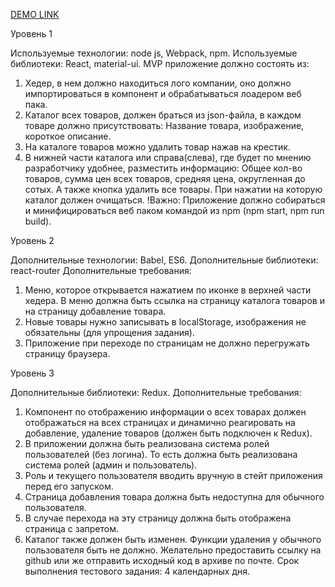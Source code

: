 [DEMO LINK](https://zarva6596.github.io/ossystem/)


Уровень 1

Используемые технологии: node js, Webpack, npm.
Используемые библиотеки: React, material-ui.
MVP приложение должно состоять из:
  1. Хедер, в нем должно находиться лого компании, оно должно импортироваться в
компонент и обрабатываться лоадером веб пака.
  2. Каталог всех товаров, должен браться из json-файла, в каждом товаре должно
присутствовать: Название товара, изображение, короткое описание.
  3. На каталоге товаров можно удалить товар нажав на крестик.
  4. В нижней части каталога или справа(слева), где будет по мнению разработчику
удобнее, разместить информацию: Общее кол-во товаров, сумма цен всех товаров,
средняя цена, округленная до сотых. А также кнопка удалить все товары. При
нажатии на которую каталог должен очищаться.
  !Важно: Приложение должно собираться и минифицироваться веб паком командой из npm
(npm start, npm run build).


Уровень 2

Дополнительные технологии: Babel, ES6.
Дополнительные библиотеки: react-router
Дополнительные требования:
  1. Меню, которое открывается нажатием по иконке в верхней части хедера. В меню
должна быть ссылка на страницу каталога товаров и на страницу добавление товара.
  2. Новые товары нужно записывать в localStorage, изображения не обязательны (для
упрощения задания).
  3. Приложение при переходе по страницам не должно перегружать страницу браузера.


Уровень 3

Дополнительные библиотеки: Redux.
Дополнительные требования:
  1. Компонент по отображению информации о всех товарах должен отображаться на
всех страницах и динамично реагировать на добавление, удаление товаров (должен
быть подключен к Redux).
  2. В приложении должна быть реализована система ролей пользователей (без логина).
То есть должна быть реализована система ролей (админ и пользователь).
  3. Роль и текущего пользователя вводить вручную в стейт приложения перед его
запуском.
  4. Страница добавления товара должна быть недоступна для обычного пользователя.
  5. В случае перехода на эту страницу должна быть отображена страница с запретом.
  6. Каталог также должен быть изменен. Функции удаления у обычного пользователя
быть не должно.
Желательно предоставить ссылку на github или же отправить исходный код в архиве по
почте.
  Срок выполнения тестового задания: 4 календарных дня.
